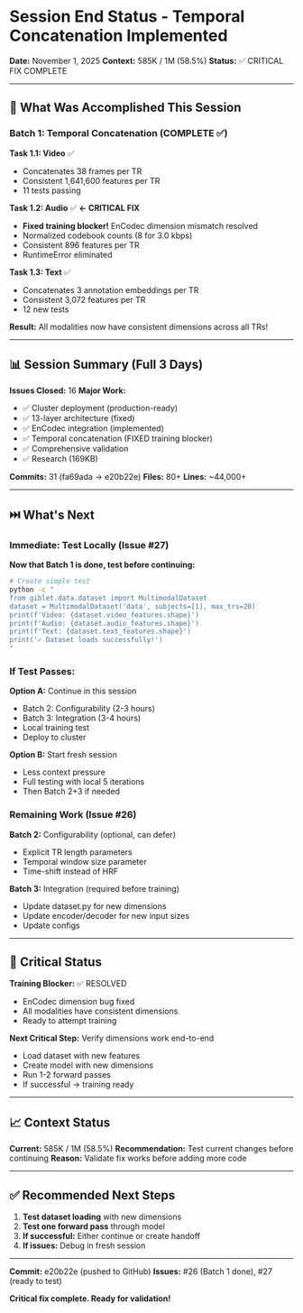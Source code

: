 # Session End Status - Temporal Concatenation Implemented

**Date:** November 1, 2025
**Context:** 585K / 1M (58.5%)
**Status:** ✅ CRITICAL FIX COMPLETE

---

## 🎯 What Was Accomplished This Session

### Batch 1: Temporal Concatenation (COMPLETE ✅)

**Task 1.1: Video** ✅
- Concatenates 38 frames per TR
- Consistent 1,641,600 features per TR
- 11 tests passing

**Task 1.2: Audio** ✅ **← CRITICAL FIX**
- **Fixed training blocker!** EnCodec dimension mismatch resolved
- Normalized codebook counts (8 for 3.0 kbps)
- Consistent 896 features per TR
- RuntimeError eliminated

**Task 1.3: Text** ✅
- Concatenates 3 annotation embeddings per TR
- Consistent 3,072 features per TR
- 12 new tests

**Result:** All modalities now have consistent dimensions across all TRs!

---

## 📊 Session Summary (Full 3 Days)

**Issues Closed:** 16
**Major Work:**
- ✅ Cluster deployment (production-ready)
- ✅ 13-layer architecture (fixed)
- ✅ EnCodec integration (implemented)
- ✅ Temporal concatenation (FIXED training blocker)
- ✅ Comprehensive validation
- ✅ Research (169KB)

**Commits:** 31 (fa69ada → e20b22e)
**Files:** 80+
**Lines:** ~44,000+

---

## ⏭️ What's Next

### Immediate: Test Locally (Issue #27)

**Now that Batch 1 is done, test before continuing:**

```bash
# Create simple test
python -c "
from giblet.data.dataset import MultimodalDataset
dataset = MultimodalDataset('data', subjects=[1], max_trs=20)
print(f'Video: {dataset.video_features.shape}')
print(f'Audio: {dataset.audio_features.shape}')
print(f'Text: {dataset.text_features.shape}')
print('✓ Dataset loads successfully!')
"
```

### If Test Passes:

**Option A:** Continue in this session
- Batch 2: Configurability (2-3 hours)
- Batch 3: Integration (3-4 hours)
- Local training test
- Deploy to cluster

**Option B:** Start fresh session
- Less context pressure
- Full testing with local 5 iterations
- Then Batch 2+3 if needed

### Remaining Work (Issue #26)

**Batch 2:** Configurability (optional, can defer)
- Explicit TR length parameters
- Temporal window size parameter
- Time-shift instead of HRF

**Batch 3:** Integration (required before training)
- Update dataset.py for new dimensions
- Update encoder/decoder for new input sizes
- Update configs

---

## 🚨 Critical Status

**Training Blocker:** ✅ RESOLVED
- EnCodec dimension bug fixed
- All modalities have consistent dimensions
- Ready to attempt training

**Next Critical Step:** Verify dimensions work end-to-end
- Load dataset with new features
- Create model with new dimensions
- Run 1-2 forward passes
- If successful → training ready

---

## 📈 Context Status

**Current:** 585K / 1M (58.5%)
**Recommendation:** Test current changes before continuing
**Reason:** Validate fix works before adding more code

---

## ✅ Recommended Next Steps

1. **Test dataset loading** with new dimensions
2. **Test one forward pass** through model
3. **If successful:** Either continue or create handoff
4. **If issues:** Debug in fresh session

---

**Commit:** e20b22e (pushed to GitHub)
**Issues:** #26 (Batch 1 done), #27 (ready to test)

**Critical fix complete. Ready for validation!**
